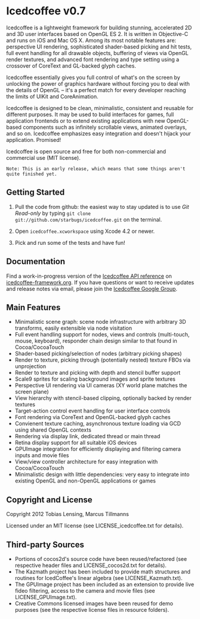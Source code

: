 Icedcoffee v0.7
===============

Icedcoffee is a lightweight framework for building stunning, accelerated 2D and 3D user interfaces
based on OpenGL ES 2. It is written in Objective-C and runs on iOS and Mac OS X. Among its most
notable features are: perspective UI rendering, sophisticated shader-based picking and hit tests,
full event handling for all drawable objects, buffering of views via OpenGL render textures, and
advanced font rendering and type setting using a crossover of CoreText and GL-backed glyph caches.

Icedcoffee essentially gives you full control of what's on the screen by unlocking the power
of graphics hardware without forcing you to deal with the details of OpenGL – it's a perfect match
for every developer reaching the limits of UIKit and CoreAnimation.

Icedcoffee is designed to be clean, minimalistic, consistent and reusable for different purposes.
It may be used to build interfaces for games, full application frontends or to extend existing
applications with new OpenGL-based components such as infinitely scrollable views, animated
overlays, and so on. Icedcoffee emphasizes easy integration and doesn't hijack your application.
Promised!

Icedcoffee is open source and free for both non-commercial and commercial use (MIT license).

	Note: This is an early release, which means that some things aren't quite finished yet.


Getting Started
---------------

1. Pull the code from github: the easiest way to stay updated is to use *Git Read-only*
   by typing `git clone git://github.com/starbugs/icedcoffee.git` on the terminal.

2. Open `icedcoffee.xcworkspace` using Xcode 4.2 or newer.

3. Pick and run some of the tests and have fun!



Documentation
-------------

Find a work-in-progress version of the [Icedcoffee API reference](http://icedcoffee-framework.org/reference/)
on [icedcoffee-framework.org](http://icedcoffee-framework.org). If you have questions or want to
receive updates and release notes via email, please join the [Icedcoffee Google Group](https://groups.google.com/d/forum/icedcoffee).


Main Features
-------------

  * Minimalistic scene graph: scene node infrastructure with arbitrary 3D transforms,
    easily extensible via node visitation
  * Full event handling support for nodes, views and controls (multi-touch, mouse, keyboard),
    responder chain design similar to that found in Cocoa/CocoaTouch
  * Shader-based picking/selection of nodes (arbitrary picking shapes)
  * Render to texture, picking through (potentially nested) texture FBOs via unprojection
  * Render to texture and picking with depth and stencil buffer support
  * Scale9 sprites for scaling background images and sprite textures
  * Perspective UI rendering via UI cameras (XY world plane matches the screen plane)
  * View hierarchy with stencil-based clipping, optionally backed by render textures
  * Target-action control event handling for user interface controls
  * Font rendering via CoreText and OpenGL-backed glyph caches
  * Convienent texture caching, asynchronous texture loading via GCD using shared OpenGL contexts
  * Rendering via display link, dedicated thread or main thread
  * Retina display support for all suitable iOS devices
  * GPUImage integration for efficiently displaying and filtering camera inputs and movie files
  * View/view controller architecture for easy integration with Cocoa/CocoaTouch
  * Minimalistic design with little dependencies: very easy to integrate into existing
    OpenGL and non-OpenGL applications or games


Copyright and License
---------------------

Copyright 2012 Tobias Lensing, Marcus Tillmanns

Licensed under an MIT license (see LICENSE_icedcoffee.txt for details).


Third-party Sources
-------------------

  * Portions of cocos2d's source code have been reused/refactored (see respective
	  header files and LICENSE_cocos2d.txt for details).
  * The Kazmath project has been included to provide math structures and
	  routines for IcedCoffee's linear algebra (see LICENSE_Kazmath.txt).
  * The GPUImage project has been included as an extension to provide live fideo filtering,
      access to the camera and movie files (see LICENSE_GPUImage.txt).
  * Creative Commons licensed images have been reused for demo purposes (see
	  the respective license files in resource folders).

